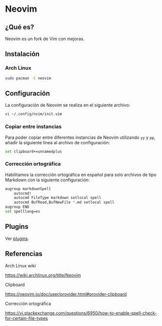 # Neovim

## ¿Qué es?

Neovim es un fork de Vim con mejoras.

## Instalación

### Arch Linux

```bash
sudo pacman -S neovim
```

## Configuración

La configuración de Neovim se realiza en el siguiente archivo:

```bash
vi ~/.config/nvim/init.vim
```

### Copiar entre instancias

Para poder copiar entre diferentes instancias de Neovim utilizando `yy` y `pp`, añadir la siguiente línea al archivo de configuración:

```bash
set clipboard+=unnamedplus
```

### Corrección ortográfica

Habilitamos la corrección ortográfica en español para solo archivos de tipo Markdown con la siguiente configuración:

```bash
augroup markdownSpell
    autocmd!
    autocmd FileType markdown setlocal spell
    autocmd BufRead,BufNewFile *.md setlocal spell
augroup END
set spelllang=es
```

## Plugins

Ver [plugins](plugins.html).

## Referencias

Arch Linux wiki

<https://wiki.archlinux.org/title/Neovim>

Clipboard

<https://neovim.io/doc/user/provider.html#provider-clipboard>

Corrección ortográfica

<https://vi.stackexchange.com/questions/6950/how-to-enable-spell-check-for-certain-file-types>
